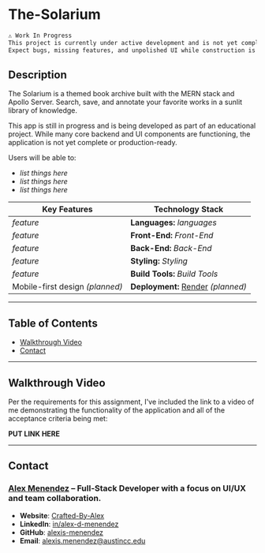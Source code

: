 # The-Solarium

```md
⚠️ Work In Progress
This project is currently under active development and is not yet complete.
Expect bugs, missing features, and unpolished UI while construction is underway.
```

## **Description**
The Solarium is a themed book archive built with the MERN stack and Apollo Server. Search, save, and annotate your favorite works in a sunlit library of knowledge.

This app is still in progress and is being developed as part of an educational project. While many core backend and UI components are functioning, the application is not yet complete or production-ready.

Users will be able to:
* *list things here*
* *list things here*
* *list things here*

| **Key Features**                                 | **Technology Stack**                                       |
| ------------------------------------------------ | ---------------------------------------------------------- |
| *feature*                                        | **Languages:** *languages*                                 |
| *feature*                                        | **Front-End:** *Front-End*                                 |
| *feature*                                        | **Back-End:**  *Back-End*                                  |
| *feature*                                        | **Styling:**   *Styling*                                   |
| *feature*                                        | **Build Tools:** *Build Tools*                             |
| Mobile-first design *(planned)*                  | **Deployment:** [Render](https://render.com/) *(planned)*  |

---

## Table of Contents

- [Walkthrough Video](#walkthrough-video)
- [Contact](#contact)

---

## Walkthrough Video

Per the requirements for this assignment, I've included the link to a video of me demonstrating the functionality of the application and all of the acceptance criteria being met:

**PUT LINK HERE**

---

## Contact

### [**Alex Menendez**](https://alex-menendez.onrender.com/) – Full-Stack Developer with a focus on UI/UX and team collaboration.

- **Website**: [Crafted-By-Alex](https://alex-menendez.onrender.com/)
- **LinkedIn**: [in/alex-d-menendez](https://www.linkedin.com/in/alex-d-menendez/)
- **GitHub**: [alexis-menendez](https://github.com/alexis-menendez)
- **Email**: [alexis.menendez@austincc.edu](https://alex-menendez.onrender.com/contact)


